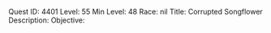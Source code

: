 Quest ID: 4401
Level: 55
Min Level: 48
Race: nil
Title: Corrupted Songflower
Description: 
Objective: 
